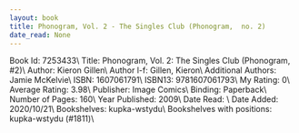 ```yaml
---
layout: book
title: Phonogram, Vol. 2 - The Singles Club (Phonogram,  no. 2)
date_read: None
---
```


Book Id: 7253433\ 
Title: Phonogram, Vol. 2: The Singles Club (Phonogram, #2)\ 
Author: Kieron Gillen\ 
Author l-f: Gillen, Kieron\ 
Additional Authors: Jamie McKelvie\ 
ISBN: 1607061791\ 
ISBN13: 9781607061793\ 
My Rating: 0\ 
Average Rating: 3.98\ 
Publisher: Image Comics\ 
Binding: Paperback\ 
Number of Pages: 160\ 
Year Published: 2009\ 
Date Read: \ 
Date Added: 2020/10/21\ 
Bookshelves: kupka-wstydu\ 
Bookshelves with positions: kupka-wstydu (#1811)\ 

